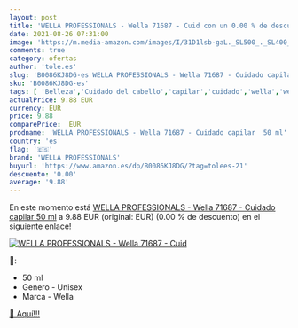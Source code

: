 ```yaml
---
layout: post
title: 'WELLA PROFESSIONALS - Wella 71687 - Cuid con un 0.00 % de descuento'
date: 2021-08-26 07:31:00
image: 'https://m.media-amazon.com/images/I/31D1lsb-gaL._SL500_._SL400_.jpg'
comments: true
category: ofertas
author: 'tole.es'
slug: 'B0086KJ8DG-es WELLA PROFESSIONALS - Wella 71687 - Cuidado capilar 50 ml'
sku: 'B0086KJ8DG-es'
tags: [ 'Belleza','Cuidado del cabello','capilar','cuidado','wella','wella professionals', ]
actualPrice: 9.88 EUR
currency: EUR
price: 9.88
comparePrice:  EUR
prodname: 'WELLA PROFESSIONALS - Wella 71687 - Cuidado capilar  50 ml'
country: 'es'
flag: '🇪🇸'
brand: 'WELLA PROFESSIONALS'
buyurl: 'https://www.amazon.es/dp/B0086KJ8DG/?tag=tolees-21'
descuento: '0.00'
average: '9.88'
---
```


En este momento está [WELLA PROFESSIONALS - Wella 71687 - Cuidado capilar  50 ml](https://www.amazon.es/dp/B0086KJ8DG/?tag=tolees-21) a 9.88 EUR (original:  EUR) (0.00 %  de descuento) en el siguiente enlace!

[![WELLA PROFESSIONALS - Wella 71687 - Cuid](https://m.media-amazon.com/images/I/31D1lsb-gaL._SL500_._SL400_.jpg)](https://www.amazon.es/dp/B0086KJ8DG/?tag=tolees-21)

🔎:

- 50 ml
- Genero - Unisex
- Marca - Wella

[🛒 Aquí!!!](https://www.amazon.es/dp/B0086KJ8DG/?tag=tolees-21)
